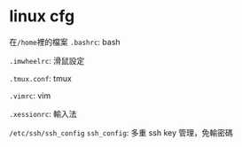 # linux cfg

在`/home`裡的檔案
`.bashrc`: bash

`.imwheelrc`: 滑鼠設定

`.tmux.conf`: tmux

`.vimrc`: vim

`.xessionrc`: 輸入法



`/etc/ssh/ssh_config`
`ssh_config`: 多重 ssh key 管理，免輸密碼





